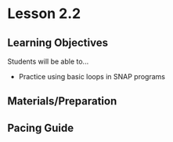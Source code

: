 # Lesson 2.2

## Learning Objectives
Students will be able to...
* Practice using basic loops in SNAP programs

## Materials/Preparation

## Pacing Guide